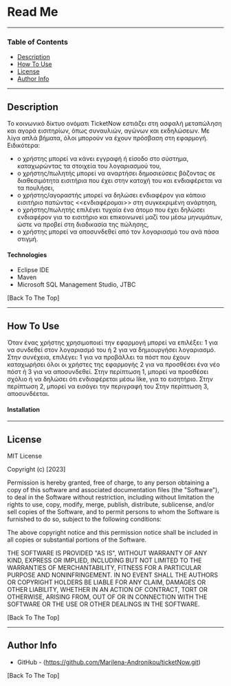 # Read Me 
---

### Table of Contents

- [Description](#description)
- [How To Use](#how-to-use)
- [License](#license)
- [Author Info](#author-info)

---

## Description
Το κοινωνικό δίκτυο ονόματι TicketNow εστιάζει στη ασφαλή μεταπώληση 
και αγορά εισιτηρίων, όπως συναυλιών, αγώνων και εκδηλώσεων. Με λίγα 
απλά βήματα, όλοι μπορούν να έχουν πρόσβαση στη εφαρμογή. 
Ειδικότερα:
- ο χρήστης μπορεί να κάνει εγγραφή ή είσοδο στο σύστημα, 
καταχωρώντας τα στοιχεία του λογαριασμού του,
- ο χρήστης/πωλητής μπορεί να αναρτήσει δημοσιεύσεις βάζοντας σε 
διαθεσιμότητα εισιτήρια που έχει στην κατοχή του και ενδιαφέρεται να τα 
πουλήσει,
- ο χρήστης/αγοραστής μπορεί να δηλώσει ενδιαφέρον για κάποιο 
εισιτήριο πατώντας <<ενδιαφέρομαι>> στη συγκεκριμένη ανάρτηση,
- ο χρήστης/πωλητής επιλέγει τυχαία ένα άτομο που έχει δηλώσει 
ενδιαφέρον για το εισιτήριο και επικοινωνεί μαζί του μέσω μηνυμάτων, 
ώστε να προβεί στη διαδικασία της πώλησης,
- ο χρήστης μπορεί να αποσυνδεθεί από τον λογαριασμό του ανά πάσα 
στιγμή.


#### Technologies

- Eclipse IDE 
- Maven
- Microsoft SQL Management Studio, JTBC 

[Back To The Top]

---

## How To Use
Όταν ένας χρήστης χρησιμοποιεί την εφαρμογή μπορεί να επιλέξει: 
1 για να συνδεθεί στον λογαριασμό του ή 2 για να δημιουργήσει λογαριασμό.
Στην συνέχεια, επιλέγει:
1 για να προβάλλει τα πόστ που έχουν καταχωρήσει όλοι οι χρήστες της εφαρμογής 
2 για να προσθέσει ένα νέο πόστ
ή 3 για να αποσυνδεθεί.
Στην περίπτωση 1, μπορεί να προσθέσει σχόλιο ή να δηλώσει ότι ενδιαφέρεται μέσω  like, για το εισητήριο.
Στην περίπτωση 2, μπορεί να εισάγει την περιγραφή του 
Στην περίπτωση 3, αποσυνδέεται.

#### Installation


---

## License

MIT License

Copyright (c) [2023]

Permission is hereby granted, free of charge, to any person obtaining a copy
of this software and associated documentation files (the "Software"), to deal
in the Software without restriction, including without limitation the rights
to use, copy, modify, merge, publish, distribute, sublicense, and/or sell
copies of the Software, and to permit persons to whom the Software is
furnished to do so, subject to the following conditions:

The above copyright notice and this permission notice shall be included in all
copies or substantial portions of the Software.

THE SOFTWARE IS PROVIDED "AS IS", WITHOUT WARRANTY OF ANY KIND, EXPRESS OR
IMPLIED, INCLUDING BUT NOT LIMITED TO THE WARRANTIES OF MERCHANTABILITY,
FITNESS FOR A PARTICULAR PURPOSE AND NONINFRINGEMENT. IN NO EVENT SHALL THE
AUTHORS OR COPYRIGHT HOLDERS BE LIABLE FOR ANY CLAIM, DAMAGES OR OTHER
LIABILITY, WHETHER IN AN ACTION OF CONTRACT, TORT OR OTHERWISE, ARISING FROM,
OUT OF OR IN CONNECTION WITH THE SOFTWARE OR THE USE OR OTHER DEALINGS IN THE
SOFTWARE.

[Back To The Top]

---

## Author Info

- GitHub - (https://github.com/Marilena-Andronikou/ticketNow.git)

[Back To The Top]
